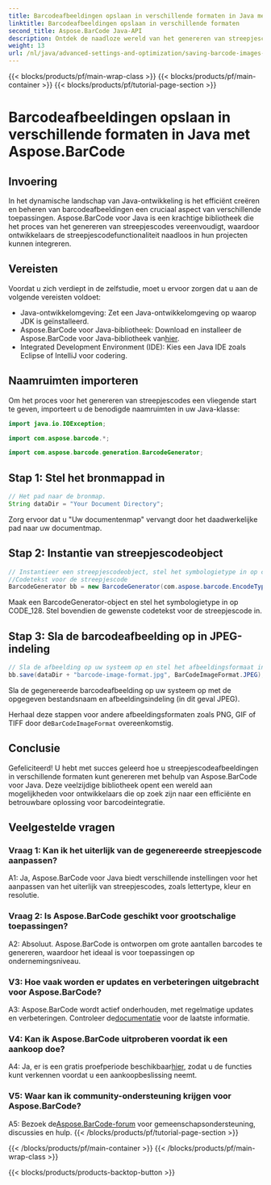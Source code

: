 ```yaml
---
title: Barcodeafbeeldingen opslaan in verschillende formaten in Java met Aspose.BarCode
linktitle: Barcodeafbeeldingen opslaan in verschillende formaten
second_title: Aspose.BarCode Java-API
description: Ontdek de naadloze wereld van het genereren van streepjescodes in Java met Aspose.BarCode. Leer moeiteloos streepjescodeafbeeldingen in verschillende formaten op te slaan.
weight: 13
url: /nl/java/advanced-settings-and-optimization/saving-barcode-images-different-formats/
---
```


{{< blocks/products/pf/main-wrap-class >}}
{{< blocks/products/pf/main-container >}}
{{< blocks/products/pf/tutorial-page-section >}}

# Barcodeafbeeldingen opslaan in verschillende formaten in Java met Aspose.BarCode

## Invoering

In het dynamische landschap van Java-ontwikkeling is het efficiënt creëren en beheren van barcodeafbeeldingen een cruciaal aspect van verschillende toepassingen. Aspose.BarCode voor Java is een krachtige bibliotheek die het proces van het genereren van streepjescodes vereenvoudigt, waardoor ontwikkelaars de streepjescodefunctionaliteit naadloos in hun projecten kunnen integreren.

## Vereisten

Voordat u zich verdiept in de zelfstudie, moet u ervoor zorgen dat u aan de volgende vereisten voldoet:

- Java-ontwikkelomgeving: Zet een Java-ontwikkelomgeving op waarop JDK is geïnstalleerd.
-  Aspose.BarCode voor Java-bibliotheek: Download en installeer de Aspose.BarCode voor Java-bibliotheek van[hier](https://releases.aspose.com/barcode/java/).
- Integrated Development Environment (IDE): Kies een Java IDE zoals Eclipse of IntelliJ voor codering.

## Naamruimten importeren

Om het proces voor het genereren van streepjescodes een vliegende start te geven, importeert u de benodigde naamruimten in uw Java-klasse:

```java
import java.io.IOException;

import com.aspose.barcode.*;

import com.aspose.barcode.generation.BarcodeGenerator;
```

## Stap 1: Stel het bronmappad in

```java
// Het pad naar de bronmap.
String dataDir = "Your Document Directory";
```

Zorg ervoor dat u "Uw documentenmap" vervangt door het daadwerkelijke pad naar uw documentmap.

## Stap 2: Instantie van streepjescodeobject

```java
// Instantieer een streepjescodeobject, stel het symbologietype in op code128 en stel de in
//Codetekst voor de streepjescode
BarcodeGenerator bb = new BarcodeGenerator(com.aspose.barcode.EncodeTypes.CODE_128, "1234567");
```

Maak een BarcodeGenerator-object en stel het symbologietype in op CODE_128. Stel bovendien de gewenste codetekst voor de streepjescode in.

## Stap 3: Sla de barcodeafbeelding op in JPEG-indeling

```java
// Sla de afbeelding op uw systeem op en stel het afbeeldingsformaat in op Jpeg
bb.save(dataDir + "barcode-image-format.jpg", BarCodeImageFormat.JPEG);
```

Sla de gegenereerde barcodeafbeelding op uw systeem op met de opgegeven bestandsnaam en afbeeldingsindeling (in dit geval JPEG).

 Herhaal deze stappen voor andere afbeeldingsformaten zoals PNG, GIF of TIFF door de`BarCodeImageFormat` overeenkomstig.

## Conclusie

Gefeliciteerd! U hebt met succes geleerd hoe u streepjescodeafbeeldingen in verschillende formaten kunt genereren met behulp van Aspose.BarCode voor Java. Deze veelzijdige bibliotheek opent een wereld aan mogelijkheden voor ontwikkelaars die op zoek zijn naar een efficiënte en betrouwbare oplossing voor barcodeintegratie.

## Veelgestelde vragen

### Vraag 1: Kan ik het uiterlijk van de gegenereerde streepjescode aanpassen?

A1: Ja, Aspose.BarCode voor Java biedt verschillende instellingen voor het aanpassen van het uiterlijk van streepjescodes, zoals lettertype, kleur en resolutie.

### Vraag 2: Is Aspose.BarCode geschikt voor grootschalige toepassingen?

A2: Absoluut. Aspose.BarCode is ontworpen om grote aantallen barcodes te genereren, waardoor het ideaal is voor toepassingen op ondernemingsniveau.

### V3: Hoe vaak worden er updates en verbeteringen uitgebracht voor Aspose.BarCode?

 A3: Aspose.BarCode wordt actief onderhouden, met regelmatige updates en verbeteringen. Controleer de[documentatie](https://reference.aspose.com/barcode/java/) voor de laatste informatie.

### V4: Kan ik Aspose.BarCode uitproberen voordat ik een aankoop doe?

 A4: Ja, er is een gratis proefperiode beschikbaar[hier](https://releases.aspose.com/), zodat u de functies kunt verkennen voordat u een aankoopbeslissing neemt.

### V5: Waar kan ik community-ondersteuning krijgen voor Aspose.BarCode?

 A5: Bezoek de[Aspose.BarCode-forum](https://forum.aspose.com/c/barcode/13) voor gemeenschapsondersteuning, discussies en hulp.
{{< /blocks/products/pf/tutorial-page-section >}}

{{< /blocks/products/pf/main-container >}}
{{< /blocks/products/pf/main-wrap-class >}}

{{< blocks/products/products-backtop-button >}}
